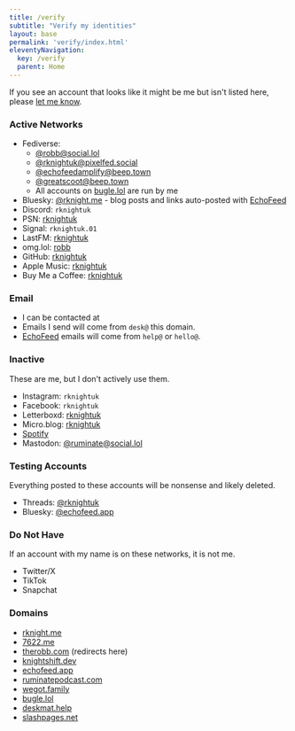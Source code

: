 ```yaml
---
title: /verify
subtitle: "Verify my identities"
layout: base
permalink: 'verify/index.html'
eleventyNavigation:
  key: /verify
  parent: Home
---
```


If you see an account that looks like it might be me but isn't listed here, please [let me know](/contact).

### Active Networks

- Fediverse: 
    - [@robb@social.lol](https://social.lol/@robb)
    - [@rknightuk@pixelfed.social](https://pixelfed.social/rknightuk)
    - [@echofeedamplify@beep.town](https://beep.town/@echofeedamplify)
    - [@greatscoot@beep.town](https://beep.town/@greatscott)
    - All accounts on [bugle.lol](https://bugle.lol) are run by me
- Bluesky: [@rknight.me](https://bsky.app/profile/rknight.me) - blog posts and links auto-posted with [EchoFeed](https://echofeed.app)
- Discord: `rknightuk`
- PSN: [rknightuk](https://psnprofiles.com/rknightuk)
- Signal: `rknightuk.01`
- LastFM: [rknightuk](https://last.fm/user/rknightuk)
- omg.lol: [robb](https://robb.omg.lol)
- GitHub: [rknightuk](https://github.com/rknightuk)
- Apple Music: [rknightuk](https://music.apple.com/profile/rknightuk)
- Buy Me a Coffee: [rknightuk](https://www.buymeacoffee.com/rknightuk)

### Email

- I can be contacted at <a href="javascript:location='mailto:\u0072\u006f\u0062\u0062\u0040\u006f\u006d\u0067\u002e\u006c\u006f\u006c';void 0"><script type="text/javascript">document.write('\u0072\u006f\u0062\u0062\u0040\u006f\u006d\u0067\u002e\u006c\u006f\u006c')</script></a> 
- Emails I send will come from `desk@` this domain. 
- [EchoFeed](https://echofeed.app) emails will come from `help@` or `hello@`.

### Inactive

These are me, but I don't actively use them.

- Instagram: `rknightuk`
- Facebook: `rknightuk`
- Letterboxd: [rknightuk](https://letterboxd.com/rknightuk/)
- Micro.blog: [rknightuk](https://rknightuk.micro.blog/)
- [Spotify](https://open.spotify.com/user/21axpeczwbtmslt5dkexklwiy)
- Mastodon: [@ruminate@social.lol](https://social.lol/@ruminate)

### Testing Accounts

Everything posted to these accounts will be nonsense and likely deleted.

- Threads: [@rknightuk](https://threads.net/@rknightuk)
- Bluesky: [@echofeed.app](https://bsky.app/profile/echofeed.app)

### Do Not Have

If an account with my name is on these networks, it is not me.

- Twitter/X
- TikTok
- Snapchat

### Domains

- [rknight.me](https://rknight.me)
- [7622.me](https://7622.me)
- [therobb.com](http://therobb.com) (redirects here)
- [knightshift.dev](https://knightshift.dev)
- [echofeed.app](https://echofeed.app)
- [ruminatepodcast.com](https://ruminatepodcast.com)
- [wegot.family](https://wegot.family)
- [bugle.lol](https://bugle.lol)
- [deskmat.help](https://deskmat.help)
- [slashpages.net](https://slashpages.net)